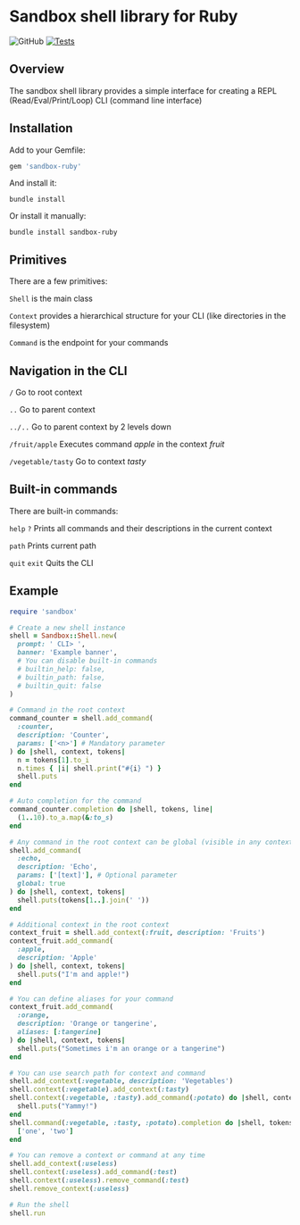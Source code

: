 # Sandbox shell library for Ruby

![GitHub](https://img.shields.io/github/license/animotto/sandbox-ruby)
[![Tests](https://github.com/animotto/sandbox-ruby/actions/workflows/tests.yml/badge.svg)](https://github.com/animotto/sandbox-ruby/actions/workflows/tests.yml)

## Overview

The sandbox shell library provides a simple interface for creating a REPL (Read/Eval/Print/Loop) CLI (command line interface)

## Installation

Add to your Gemfile:

```ruby
gem 'sandbox-ruby'
```

And install it:

```console
bundle install
```

Or install it manually:

```console
bundle install sandbox-ruby
```

## Primitives

There are a few primitives:

`Shell` is the main class

`Context` provides a hierarchical structure for your CLI (like directories in the filesystem)

`Command` is the endpoint for your commands

## Navigation in the CLI

`/` Go to root context

`..` Go to parent context

`../..` Go to parent context by 2 levels down

`/fruit/apple` Executes command *apple* in the context *fruit*

`/vegetable/tasty` Go to context *tasty*

## Built-in commands

There are built-in commands:

`help` `?` Prints all commands and their descriptions in the current context

`path` Prints current path

`quit` `exit` Quits the CLI

## Example

```ruby
require 'sandbox'

# Create a new shell instance
shell = Sandbox::Shell.new(
  prompt: ' CLI> ',
  banner: 'Example banner',
  # You can disable built-in commands
  # builtin_help: false,
  # builtin_path: false,
  # builtin_quit: false
)

# Command in the root context
command_counter = shell.add_command(
  :counter,
  description: 'Counter',
  params: ['<n>'] # Mandatory parameter
) do |shell, context, tokens|
  n = tokens[1].to_i
  n.times { |i| shell.print("#{i} ") }
  shell.puts
end

# Auto completion for the command
command_counter.completion do |shell, tokens, line|
  (1..10).to_a.map(&:to_s)
end

# Any command in the root context can be global (visible in any context)
shell.add_command(
  :echo,
  description: 'Echo',
  params: ['[text]'], # Optional parameter
  global: true
) do |shell, context, tokens|
  shell.puts(tokens[1..].join(' '))
end

# Additional context in the root context
context_fruit = shell.add_context(:fruit, description: 'Fruits')
context_fruit.add_command(
  :apple,
  description: 'Apple'
) do |shell, context, tokens|
  shell.puts("I'm and apple!")
end

# You can define aliases for your command
context_fruit.add_command(
  :orange,
  description: 'Orange or tangerine',
  aliases: [:tangerine]
) do |shell, context, tokens|
  shell.puts("Sometimes i'm an orange or a tangerine")
end

# You can use search path for context and command
shell.add_context(:vegetable, description: 'Vegetables')
shell.context(:vegetable).add_context(:tasty)
shell.context(:vegetable, :tasty).add_command(:potato) do |shell, context, tokens|
  shell.puts("Yammy!")
end
shell.command(:vegetable, :tasty, :potato).completion do |shell, tokens, line|
  ['one', 'two']
end

# You can remove a context or command at any time
shell.add_context(:useless)
shell.context(:useless).add_command(:test)
shell.context(:useless).remove_command(:test)
shell.remove_context(:useless)

# Run the shell
shell.run
```
